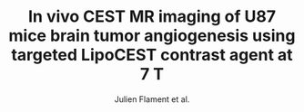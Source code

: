 ---
cat: ciel
subcat: ciclops
bestof: false
author: Julien Flament et al.
title: In vivo CEST MR imaging of U87 mice brain tumor angiogenesis using targeted LipoCEST contrast agent at 7 T
journal: Magnetic Resonance in Medicine
year: 2013
type: article
doi: 10.1002/mrm.24217
---
